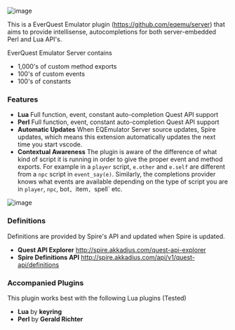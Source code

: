 ![image](https://user-images.githubusercontent.com/3319450/192067289-4cf2fe7f-25ab-47be-ae36-d7be8398ddfa.png)  

This is a EverQuest Emulator plugin (https://github.com/eqemu/server) that aims to provide intellisense, autocompletions for both server-embedded Perl and Lua API's.

EverQuest Emulator Server contains

* 1,000's of custom method exports
* 100's of custom events
* 100's of constants

### Features

* **Lua** Full function, event, constant auto-completion Quest API support
* **Perl** Full function, event, constant auto-completion Quest API support
* **Automatic Updates** When EQEmulator Server source updates, Spire updates, which means this extension automatically updates the next time you start vscode.
* **Contextual Awareness** The plugin is aware of the difference of what kind of script it is running in order to give the proper event and method exports. For example in a `player` script, `e.other` and `e.self` are different from a `npc` script in `event_say(e)`. Similarly, the completions provider knows what events are available depending on the type of script you are in `player`, `npc`, bot`, `item`, `spell` etc.

![image](https://user-images.githubusercontent.com/3319450/205477365-e2e4690e-a4f0-4270-a9b8-c9be2d63cf9a.png)

### Definitions

Definitions are provided by Spire's API and updated when Spire is updated.

* **Quest API Explorer** http://spire.akkadius.com/quest-api-explorer
* **Spire Definitions API** http://spire.akkadius.com/api/v1/quest-api/definitions

### Accompanied Plugins

This plugin works best with the following Lua plugins (Tested)

* **Lua** by **keyring**
* **Perl** by **Gerald Richter**
